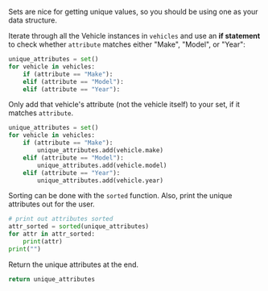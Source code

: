 
<!--title={Calling Instance Variables}-->

<!--badges={Python:60,Software Engineering:12}-->

<!-- concepts={Instance Variable vs. Class Variable} -->

Sets are nice for getting unique values, so you should be using one as your data structure.

Iterate through all the Vehicle instances in `vehicles` and use an **if statement** to check whether `attribute` matches either "Make", "Model", or "Year":

```python
unique_attributes = set()
for vehicle in vehicles:
    if (attribute == "Make"):
    elif (attribute == "Model"):
    elif (attribute == "Year"):
```

Only add that vehicle's attribute (not the vehicle itself) to your set, if it matches `attribute`.

```python
unique_attributes = set()
for vehicle in vehicles:
    if (attribute == "Make"):
        unique_attributes.add(vehicle.make)
    elif (attribute == "Model"):
        unique_attributes.add(vehicle.model)
    elif (attribute == "Year"):
        unique_attributes.add(vehicle.year)
```

Sorting can be done with the `sorted` function. Also, print the unique attributes out for the user.

```python
# print out attributes sorted
attr_sorted = sorted(unique_attributes)
for attr in attr_sorted:
    print(attr)
print("")
```

Return the unique attributes at the end.

```python
return unique_attributes
```


